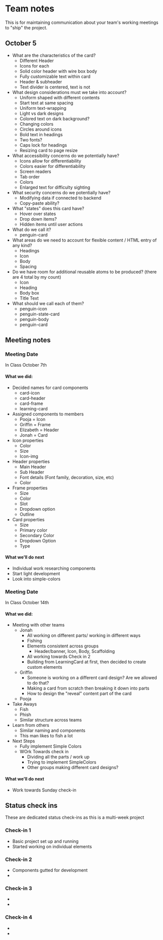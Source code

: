 # Team notes
This is for maintaining communication about your team's working meetings to "ship" the project.

## October 5
- What are the characteristics of the card?
  - Different Header
  - Icons for each
  - Solid color header with wire box body
  - Fully customizable text within card
  - Header & subheader
  - Text divider is centered, text is not
- What design considerations must we take into account?
  - Uniform shaped with different contents
  - Start text at same spacing
  - Uniform text-wrapping
  - Light vs dark designs
  - Colored text on dark background?
  - Changing colors
  - Circles around icons
  - Bold text in headings
  - Two fonts?
  - Caps lock for headings
  - Resizing card to page resize
- What accessibility concerns do we potentially have?
  - Icons allow for differentiability
  - Colors easier for differentiability
  - Screen readers
  - Tab order
  - Colors
  - Enlarged text for difficulty sighting
- What security concerns do we potentially have?
  - Modifying data if connected to backend
  - Copy-paste ability?
- What "states" does this card have?
  - Hover over states
  - Drop down items?
  - Hidden items until user actions
- What do we call it?
  - penguin-card
- What areas do we need to account for flexible content / HTML entry of any kind?
  - Headings
  - Icon
  - Body
  - Spacing
- Do we have room for additional reusable atoms to be produced? (there are 4 total by my count)
  - Icon
  - Heading
  - Body box
  - Title Text
- What should we call each of them?
  - penguin-icon
  - penguin-state-card
  - penguin-body
  - penguin-card


## Meeting notes
### Meeting Date
In Class October 7th
#### What we did:
 - Decided names for card components
   - card-icon
   - card-header
   - card-frame
   - learning-card
 - Assigned components to members
   - Pooja = Icon
   - Griffin = Frame
   - Elizabeth = Header
   - Jonah = Card
 - Icon properties
   - Color
   - Size
   - Icon-img
 - Header properties
   - Main Header
   - Sub Header
   - Font details (Font family, decoration, size, etc)
   - Color
 - Frame properties
   - Size
   - Color
   - Slot
   - Dropdown option
   - Outline
 - Card properties
   - Size
   - Primary color
   - Secondary Color
   - Dropdown Option
   - Type

#### What we'll do next
- Individual work researching components
- Start light development
- Look into simple-colors

### Meeting Date
In Class October 14th
#### What we did:
- Meeting with other teams
  - Jonah
    - All working on different parts/ working in different ways
    - Fishing
    - Elements consistent across groups
      - Header/banner, Icon, Body, Scaffolding
    - All working towards Check in 2
    - Building from LearningCard at first, then decided to create custom elements
  - Griffin
    - Someone is working on a different card design? Are we allowed to do that?
    - Making a card from scratch then breaking it down into parts
    - How to design the "reveal" content part of the card
  - Pooja
- Take Aways
  - Fish
  - Phish
  - Similar structure across teams
- Learn from others
  - Similar naming and components
  - This man likes to fish a lot
- Next Steps
  - Fully implement Simple Colors
  - WOrk Towards check in
    - Dividing all the parts / work up 
    - Trying to implement SimpleColors
    - Other groups making different card designs?

#### What we'll do next
- Work towards Sunday check-in

## Status check ins
These are dedicated status check-ins as this is a multi-week project
### Check-in 1
- Basic project set up and running
- Started working on individual elements
### Check-in 2
- Components gutted for development
-
### Check-in 3
-
-
### Check-in 4
-
-
